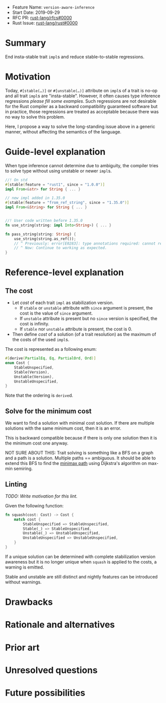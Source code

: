 - Feature Name: `version-aware-inference`
- Start Date: 2019-09-29
- RFC PR: [rust-lang/rfcs#0000](https://github.com/rust-lang/rfcs/pull/0000)
- Rust Issue: [rust-lang/rust#0000](https://github.com/rust-lang/rust/issues/0000)

# Summary
[summary]: #summary

End insta-stable trait `impl`s and reduce stable-to-stable regressions.

# Motivation
[motivation]: #motivation

Today, `#[stable(…)]` or `#[unstable(…)]` attribute on `impl`s of a trait is no-op and all trait `impl`s are "insta-stable".
However, it often causes type inference regressions *please fill some examples*. Such regressions are not desirable for the Rust compiler as a backward compatibility guaranteed software but in practice, those regressions are treated as acceptable because there was no way to solve this problem.

Here, I propose a way to solve the long-standing issue above in a generic manner, without affecting the semantics of the language.

# Guide-level explanation
[guide-level-explanation]: #guide-level-explanation

When type inference cannot determine due to ambiguity, the compiler tries to solve type without using unstable or newer `impl`s.

```rust
//! On std
#[stable(feature = "rust1", since = "1.0.0")]
impl From<&str> for String { ... }

// new impl added in 1.35.0
#[stable(feature = "from_ref_string", since = "1.35.0")]
impl From<&String> for String { ... }


//! User code written before 1.35.0
fn use_string(string: impl Into<String>) { ... }

fn pass_string(string: String) {
    use_string(string.as_ref());
    // ^ Previously: error[E0283]: type annotations required: cannot resolve `std::string::String: std::convert::AsRef<_>`
    // ^ Now: Continue to working as expected.
}
```

# Reference-level explanation
[reference-level-explanation]: #reference-level-explanation

## The cost

- Let *cost* of each trait `impl` as stabilization version.
  - If `stable` or `unstable` attribute with `since` argument is present, the cost is the value of `since` argument.
  - If `unstable` attribute is present but no `since` version is specified, the cost is infinity.
  - If `stable` nor `unstable` attribute is present, the cost is 0.
- Then define *cost* of a solution (of a trait resolution) as the maximum of the costs of the used `impl`s.

The cost is represented as a following enum:

```rust
#[derive(PartialEq, Eq, PartialOrd, Ord)]
enum Cost {
    StableUnspecified,
    Stable(Version),
    Unstable(Version),
    UnstableUnspecified,
}
```

Note that the ordering is `derive`d.

## Solve for the minimum cost

We want to find a solution with minimal cost solution. If there are multiple solutions with the same minimum cost, then it is an error.

This is backward compatible because if there is only one solution then it is the minimum cost one anyway.

NOT SURE ABOUT THIS: Trait solving is something like a BFS on a graph and a path is a solution. Multiple paths == ambiguous. It should be able to extend this BFS to find the [minimax path](https://en.wikipedia.org/wiki/Widest_path_problem) using Dijkstra's algorithm on max-min semiring.

## Linting

*TODO: Write motivation for this lint.*

Given the following function:

```rust
fn squash(cost: Cost) -> Cost {
    match cost {
        StableUnspecified => StableUnspecified,
        Stable(_) => StableUnspecified,
        Unstable(_) => UnstableUnspecified,
        UnstableUnspecified => UnstableUnspecified,
    }
}
```

If a unique solution can be determined with complete stabilization version awareness but it is no longer unique when `squash` is applied to the costs, a warning is emitted.

Stable and unstable are still distinct and nightly features can be introduced without warnings.

# Drawbacks
[drawbacks]: #drawbacks

# Rationale and alternatives
[rationale-and-alternatives]: #rationale-and-alternatives

# Prior art
[prior-art]: #prior-art

# Unresolved questions
[unresolved-questions]: #unresolved-questions

# Future possibilities
[future-possibilities]: #future-possibilities
